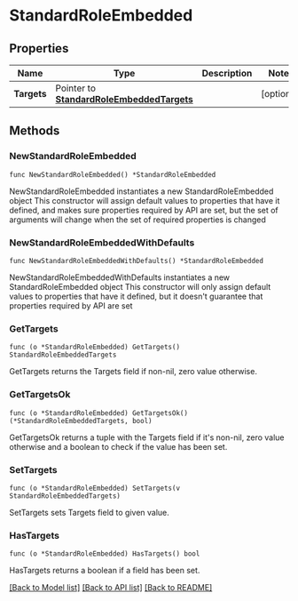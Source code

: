 # StandardRoleEmbedded

## Properties

Name | Type | Description | Notes
------------ | ------------- | ------------- | -------------
**Targets** | Pointer to [**StandardRoleEmbeddedTargets**](StandardRoleEmbeddedTargets.md) |  | [optional] 

## Methods

### NewStandardRoleEmbedded

`func NewStandardRoleEmbedded() *StandardRoleEmbedded`

NewStandardRoleEmbedded instantiates a new StandardRoleEmbedded object
This constructor will assign default values to properties that have it defined,
and makes sure properties required by API are set, but the set of arguments
will change when the set of required properties is changed

### NewStandardRoleEmbeddedWithDefaults

`func NewStandardRoleEmbeddedWithDefaults() *StandardRoleEmbedded`

NewStandardRoleEmbeddedWithDefaults instantiates a new StandardRoleEmbedded object
This constructor will only assign default values to properties that have it defined,
but it doesn't guarantee that properties required by API are set

### GetTargets

`func (o *StandardRoleEmbedded) GetTargets() StandardRoleEmbeddedTargets`

GetTargets returns the Targets field if non-nil, zero value otherwise.

### GetTargetsOk

`func (o *StandardRoleEmbedded) GetTargetsOk() (*StandardRoleEmbeddedTargets, bool)`

GetTargetsOk returns a tuple with the Targets field if it's non-nil, zero value otherwise
and a boolean to check if the value has been set.

### SetTargets

`func (o *StandardRoleEmbedded) SetTargets(v StandardRoleEmbeddedTargets)`

SetTargets sets Targets field to given value.

### HasTargets

`func (o *StandardRoleEmbedded) HasTargets() bool`

HasTargets returns a boolean if a field has been set.


[[Back to Model list]](../README.md#documentation-for-models) [[Back to API list]](../README.md#documentation-for-api-endpoints) [[Back to README]](../README.md)


